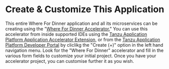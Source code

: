 # Create & Customize This Application

This entire Where For Dinner application and all its microservices can be creating using the "[Where For Dinner Accelerator.](https://github.com/vmware-tanzu/application-accelerator-samples/tree/main/where-for-dinner)" You can use this accelerator from inside supported IDEs using the [Tanzu Application Platform Application Accelerator Extension](https://network.tanzu.vmware.com/products/tanzu-application-platform/), or from the [Tanzu Application Platform Developer Portal](#) by cliclikg the "Create (+)" option in the left hand navigation menu. Look for the "Where For Dinner" accelerator and fill in the various form fields to customize your initial project. Once you have your accelerator project, you can customise further it as you wish.
